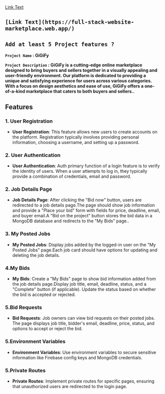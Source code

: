 [Link Text](https://full-stack-website-marketplace.web.app)





## **`[Link Text](https://full-stack-website-marketplace.web.app/)`**
## **`Add at least 5 Project features ?`**

**`Project Name` : GiGiFy**

**`Project Description` : GiGiFy is a cutting-edge online marketplace designed to bring buyers and sellers together in a visually appealing and user-friendly environment. Our platform is dedicated to providing a unique and satisfying  experience for users across various categories. With a focus on design aesthetics and ease of use, GiGiFy offers a one-of-a-kind marketplace that caters to both buyers and sellers..**

## Features



### 1. User Registration

- **User Registration**: This feature allows new users to create accounts on the platform. Registration typically involves providing personal information, choosing a username, and setting up a password.


### 2. User Authentication

- **User Authentication**: Auth primary function of a login feature is to verify the identity of users. When a user attempts to log in, they typically provide a combination of credentials, email and password.


### 2. Job Details Page
- **Job Details Page**: After clicking the "Bid now" button, users are redirected to a job details page.The page should show job information and provide a "Place your bid" form with fields for price, deadline, email, and buyer email.A "Bid on the project" button stores the bid data in a MongoDB database and redirects to the "My Bids" page..



### 3. My Posted Jobs

- **My Posted Jobs**: Display jobs added by the logged-in user on the "My Posted Jobs" page.Each job card should have options for updating and deleting the job details.

### 4.My Bids
- **My Bids**: Create a "My Bids" page to show bid information added from the job details page.Display job title, email, deadline, status, and a "Complete" button (if applicable).
Update the status based on whether the bid is accepted or rejected.

### 5.Bid Requests
- **Bid Requests**: Job owners can view bid requests on their posted jobs.
The page displays job title, bidder's email, deadline, price, status, and options to accept or reject the bid.

### 5.Environment Variables
- **Environment Variables**: Use environment variables to secure sensitive information like Firebase config keys and MongoDB credentials.
### 5.Private Routes
- **Private Routes**: Implement private routes for specific pages, ensuring that unauthorized users are redirected to the login page.
